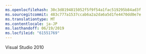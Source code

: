 ```yaml
---
ms.openlocfilehash: 30c3d8194815052f5f9f54a1fac519295b84ad3f
ms.sourcegitcommit: 483c777a1537ccab6a2a2da6a5d1fe4470dd0e7e
ms.translationtype: MT
ms.contentlocale: ja-JP
ms.lasthandoff: 06/19/2019
ms.locfileid: "61551769"
---
```

Visual Studio 2010